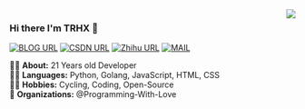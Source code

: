 <img align='right' src="https://github-readme-stats.vercel.app/api?username=TRHX&show_icons=true">

### Hi there I'm TRHX :lemon:

[![BLOG URL](https://img.shields.io/twitter/url?color=blue&label=BLOG&logo=hexo&logoColor=white&style=flat-square&url=https%3A%2F%2Fwww.itrhx.com%2F)](https://www.itrhx.com/)
[![CSDN URL](https://img.shields.io/twitter/url?color=red&label=CSDN&logo=C&logoColor=white&style=flat-square&url=https%3A%2F%2Fitrhx.blog.csdn.net%2F)](https://itrhx.blog.csdn.net/)
[![Zhihu URL](https://img.shields.io/twitter/url?color=%230077E6&label=Zhihu&logo=zhihu&logoColor=white&style=flat-square&url=https%3A%2F%2Fwww.zhihu.com%2Fpeople%2Fitrhx)](https://www.zhihu.com/people/itrhx)
[![MAIL](https://img.shields.io/static/v1?label=MAIL&message=%20&color=green&logo=gmail&style=flat-square&logoColor=white)](mailto:admin@itrhx.com)
  
  
👨‍🎓 **About:** 21 Years old Developer  
👨‍💻 **Languages:** Python, Golang, JavaScript, HTML, CSS  
🚴‍♀️ **Hobbies:** Cycling, Coding, Open-Source  
🏢 **Organizations:** @Programming-With-Love
